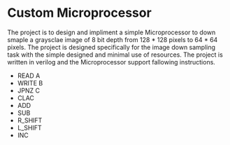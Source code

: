 # Custom Microprocessor

The project is to design and impliment a simple Microprocessor to down smaple a graysclae image of 8 bit depth from 128 * 128 pixels to 64 * 64 pixels. The project is designed specifically for the image down sampling task with the simple designed and minimal use of resources. The project is written in verilog and the Microprocessor support fallowing instructions.

  - READ     A	
  - WRITE    B	   
  - JPNZ     C	    
  - CLAC	    
  - ADD	            
  - SUB	            
  - R_SHIFT	    
  - L_SHIFT	   
  - INC	            


  
